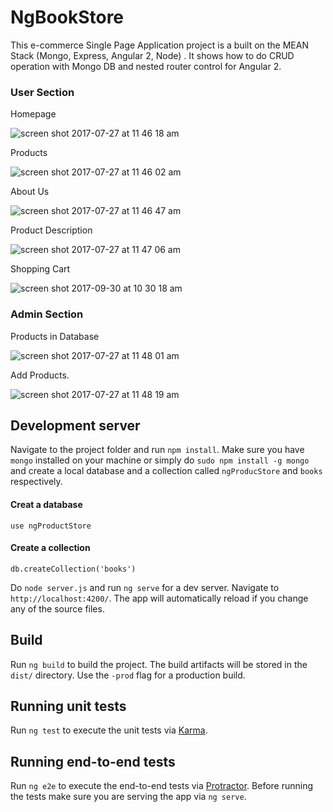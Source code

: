 # NgBookStore

This e-commerce Single Page Application project is a built on the MEAN Stack (Mongo, Express, Angular 2, Node) . It shows how to do CRUD operation with Mongo DB and nested router control for Angular 2. 


### User Section

Homepage

![screen shot 2017-07-27 at 11 46 18 am](https://user-images.githubusercontent.com/31406525/31040321-6c147dfe-a5c9-11e7-930d-ed14c903f679.png)

Products

![screen shot 2017-07-27 at 11 46 02 am](https://user-images.githubusercontent.com/31406525/31040324-74f72a98-a5c9-11e7-969f-74b6a0c710a7.png)

About Us

![screen shot 2017-07-27 at 11 46 47 am](https://user-images.githubusercontent.com/31406525/31040328-79a6d9da-a5c9-11e7-8427-822eef307840.png)

Product Description

![screen shot 2017-07-27 at 11 47 06 am](https://user-images.githubusercontent.com/31406525/31040349-bf13db12-a5c9-11e7-9043-c36f7e89138c.png)

Shopping Cart 

![screen shot 2017-09-30 at 10 30 18 am](https://user-images.githubusercontent.com/31406525/31040407-79cb9670-a5ca-11e7-8735-36514d4c799a.png)


### Admin Section

Products in Database

![screen shot 2017-07-27 at 11 48 01 am](https://user-images.githubusercontent.com/31406525/31040357-d50815dc-a5c9-11e7-822b-97dd868ac52c.png)

Add Products.

![screen shot 2017-07-27 at 11 48 19 am](https://user-images.githubusercontent.com/31406525/31040358-d76a3f9e-a5c9-11e7-9796-e296d87baa7e.png)



## Development server
Navigate to the project folder and run `npm install`. Make sure you have `mongo` installed on your machine or simply do `sudo npm install -g mongo` and create a local database and a collection called `ngProducStore` and `books` respectively.

#### Creat a database
`use ngProductStore`

#### Create a collection
`db.createCollection('books')`

 Do `node server.js` and run `ng serve` for a dev server. Navigate to `http://localhost:4200/`. The app will automatically reload if you change any of the source files.

## Build

Run `ng build` to build the project. The build artifacts will be stored in the `dist/` directory. Use the `-prod` flag for a production build.

## Running unit tests

Run `ng test` to execute the unit tests via [Karma](https://karma-runner.github.io).

## Running end-to-end tests

Run `ng e2e` to execute the end-to-end tests via [Protractor](http://www.protractortest.org/).
Before running the tests make sure you are serving the app via `ng serve`.
